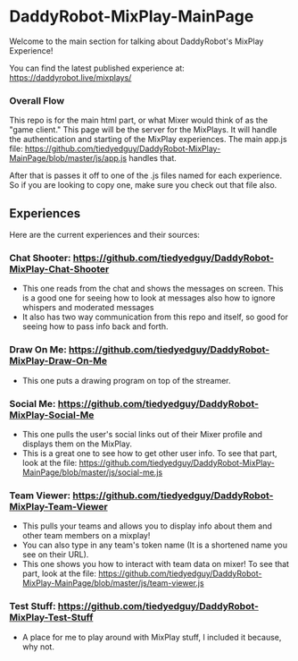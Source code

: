 # DaddyRobot-MixPlay-MainPage

Welcome to the main section for talking about DaddyRobot's MixPlay Experience!

You can find the latest published experience at: https://daddyrobot.live/mixplays/

### Overall Flow

This repo is for the main html part, or what Mixer would think of as the "game client." This page will be the server for the MixPlays.
It will handle the authentication and starting of the MixPlay experiences.
The main app.js file: https://github.com/tiedyedguy/DaddyRobot-MixPlay-MainPage/blob/master/js/app.js handles that.

After that is passes it off to one of the .js files named for each experience. So if you are looking to copy one, make sure you check out that file also.

## Experiences

Here are the current experiences and their sources:

### Chat Shooter: https://github.com/tiedyedguy/DaddyRobot-MixPlay-Chat-Shooter

- This one reads from the chat and shows the messages on screen. This is a good one for seeing how to look at messages also how to ignore whispers and moderated messages
- It also has two way communication from this repo and itself, so good for seeing how to pass info back and forth.

### Draw On Me: https://github.com/tiedyedguy/DaddyRobot-MixPlay-Draw-On-Me

- This one puts a drawing program on top of the streamer.

### Social Me: https://github.com/tiedyedguy/DaddyRobot-MixPlay-Social-Me

- This one pulls the user's social links out of their Mixer profile and displays them on the MixPlay.
- This is a great one to see how to get other user info. To see that part, look at the file: https://github.com/tiedyedguy/DaddyRobot-MixPlay-MainPage/blob/master/js/social-me.js

### Team Viewer: https://github.com/tiedyedguy/DaddyRobot-MixPlay-Team-Viewer

- This pulls your teams and allows you to display info about them and other team members on a mixplay!
- You can also type in any team's token name (It is a shortened name you see on their URL).
- This one shows you how to interact with team data on mixer! To see that part, look at the file: https://github.com/tiedyedguy/DaddyRobot-MixPlay-MainPage/blob/master/js/team-viewer.js

### Test Stuff: https://github.com/tiedyedguy/DaddyRobot-MixPlay-Test-Stuff

- A place for me to play around with MixPlay stuff, I included it because, why not.
